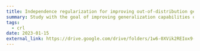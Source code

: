```yaml
---
title: Independence regularization for improving out-of-distribution generalization
summary: Study with the goal of improving generalization capabilities of deep learning algorithms. Investigated the usage of Causal Representation Learning to increase the accuracy of a classifier on out-of-distribution data.
tags:
  - crl
date: 2023-01-15
external_link: https://drive.google.com/drive/folders/1w6-0XVik2REIox9-Ttjj3jNnz9xX2uAa?usp=share_link
---
```

